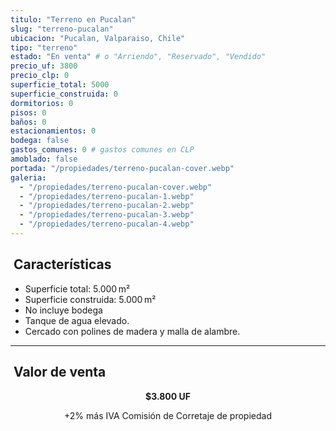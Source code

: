 ```yaml
---
titulo: "Terreno en Pucalan"
slug: "terreno-pucalan"
ubicacion: "Pucalan, Valparaiso, Chile"
tipo: "terreno"
estado: "En venta" # o "Arriendo", "Reservado", "Vendido"
precio_uf: 3800
precio_clp: 0
superficie_total: 5000
superficie_construida: 0
dormitorios: 0
pisos: 0
baños: 0
estacionamientos: 0
bodega: false
gastos_comunes: 0 # gastos comunes en CLP
amoblado: false
portada: "/propiedades/terreno-pucalan-cover.webp"
galeria:
  - "/propiedades/terreno-pucalan-cover.webp"
  - "/propiedades/terreno-pucalan-1.webp"
  - "/propiedades/terreno-pucalan-2.webp"
  - "/propiedades/terreno-pucalan-3.webp"
  - "/propiedades/terreno-pucalan-4.webp"
---
```


## ​ Características

- Superficie total: 5.000 m²  
- Superficie construida: 5.000 m²  
- No incluye bodega  
- Tanque de agua elevado.
- Cercado con polines de madera y malla de alambre.

---

## ​ Valor de venta

<p style="text-align: center"><strong>$3.800 UF</strong></p>
<p style="text-align: center">+2% más IVA Comisión de Corretaje de propiedad</p>

